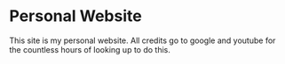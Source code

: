 # Personal Website

This site is my personal website. All credits go to google and youtube for the countless hours of looking up to do this.
